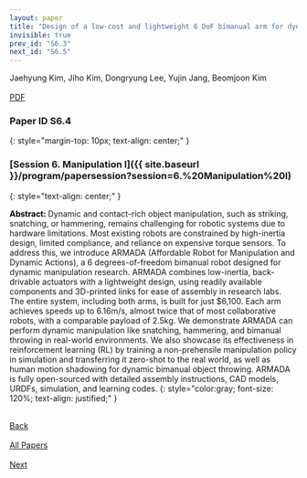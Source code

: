 ```yaml
---
layout: paper
title: "Design of a low-cost and lightweight 6 DoF bimanual arm for dynamic and contact-rich manipulation"
invisible: true
prev_id: "S6.3"
next_id: "S6.5"
---
```

<div class="paper-authors">
  <div class="paper-author-box">
    <div class="paper-author-name">Jaehyung Kim, Jiho Kim, Dongryung Lee, Yujin Jang, Beomjoon Kim</div>
    <div class="paper-author-uni"></div>
  </div>
</div>

<div class="paper-pdf-modern">
  <div class="paper-menu-icon">
    <a href="https://www.roboticsproceedings.org/rss25/p215.pdf" title="Download PDF" target="_blank">
      <i class="fa fa-file-pdf-o"></i><br>
      <span class="paper-menu-label">PDF</span>
    </a>
  </div>
</div>

### Paper ID S6.4
{: style="margin-top: 10px; text-align: center;" }

### [Session 6. Manipulation I]({{ site.baseurl }}/program/papersession?session=6.%20Manipulation%20I)
{: style="text-align: center;" }

<b style="color: black;">Abstract: </b>Dynamic and contact-rich object manipulation, such as striking, snatching, or hammering, remains challenging for robotic systems due to hardware limitations. Most existing robots are constrained by high-inertia design, limited compliance, and reliance on expensive torque sensors. To address this, we introduce ARMADA (Affordable Robot for Manipulation and Dynamic Actions), a 6 degrees-of-freedom bimanual robot designed for dynamic manipulation research. ARMADA combines low-inertia, back-drivable actuators with a lightweight design, using readily available components and 3D-printed links for ease of assembly in research labs.  The entire system, including both arms, is built for just $6,100. Each arm achieves speeds up to 6.16m/s, almost twice that of most collaborative robots, with a comparable payload of 2.5kg. We demonstrate ARMADA can perform dynamic manipulation like snatching, hammering, and bimanual throwing in real-world environments. We also showcase its effectiveness in reinforcement learning (RL) by training a non-prehensile manipulation policy in simulation and transferring it zero-shot to the real world, as well as human motion shadowing for dynamic bimanual object throwing. ARMADA is fully open-sourced with detailed assembly instructions, CAD models, URDFs, simulation, and learning codes.
{: style="color:gray; font-size: 120%; text-align: justified;" }

<div class="paper-menu">
  <div class="paper-menu-inner">
    <a href="{{ site.baseurl }}/program/papers/S6.3/" title="Previous Paper">
            <div class="paper-menu-icon">
                <i class="fa fa-chevron-left"></i><br>
                <span class="paper-menu-label">Back</span>
            </div>
        </a>
    <a href="{{ site.baseurl }}/program/papers" title="All Papers">
      <div class="paper-menu-icon">
        <i class="fa fa-list"></i><br>
        <span class="paper-menu-label">All Papers</span>
      </div>
    </a>
    <a href="{{ site.baseurl }}/program/papers/S6.5/" title="Next Paper">
            <div class="paper-menu-icon">
                <i class="fa fa-chevron-right"></i><br>
                <span class="paper-menu-label">Next</span>
            </div>
        </a>
  </div>
</div>

